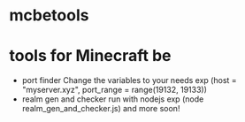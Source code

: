 # mcbetools
# tools for Minecraft be
+ port finder
  Change the variables to your needs exp (host = "myserver.xyz", port_range = range(19132, 19133))
+ realm gen and checker
   run with nodejs exp (node realm_gen_and_checker.js)
and more soon!
